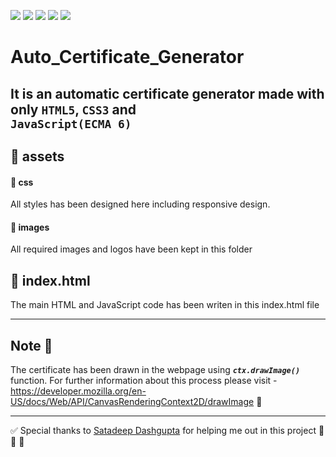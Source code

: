 ![](https://img.shields.io/badge/github-hosting-181717?colorA=181717&colorB=177871&style=for-the-badge&logo=github)
![](https://img.shields.io/badge/html5-used-bee5ed?colorA=f7d2a8&colorB=b52d2d&style=for-the-badge&logo=html5)
![](https://img.shields.io/badge/css3-used_in_designing-bee5ed?colorA=70a8c4&colorB=007396&style=for-the-badge&logo=css3)
![](https://img.shields.io/badge/ecma6-used-bee5ed?colorA=487d3e&colorB=b0c92e&style=for-the-badge&logo=javascript)
![](https://img.shields.io/badge/visual_studio_code-1.48.2-181717?colorA=ae36d6&style=for-the-badge&logo=visual-studio-code)
# Auto_Certificate_Generator
It is an automatic certificate generator made with only ```HTML5```, ```CSS3``` and <br>```JavaScript(ECMA 6)```
---


## :small_red_triangle: assets
#### :small_blue_diamond: css
All styles has been designed here including responsive design.
#### :small_blue_diamond: images
All required images and logos have been kept in this folder
## :small_red_triangle: index.html
The main HTML and JavaScript code has been writen in this index.html file


---
## Note :memo:
The certificate has been drawn in the webpage using ***```ctx.drawImage()```*** function. For further information about this process please visit - <br>
https://developer.mozilla.org/en-US/docs/Web/API/CanvasRenderingContext2D/drawImage :link:


----
:white_check_mark: Special thanks to [Satadeep Dashgupta](https://github.com/satadeep3927) for helping me out in this project :pray: :pray: :pray:
